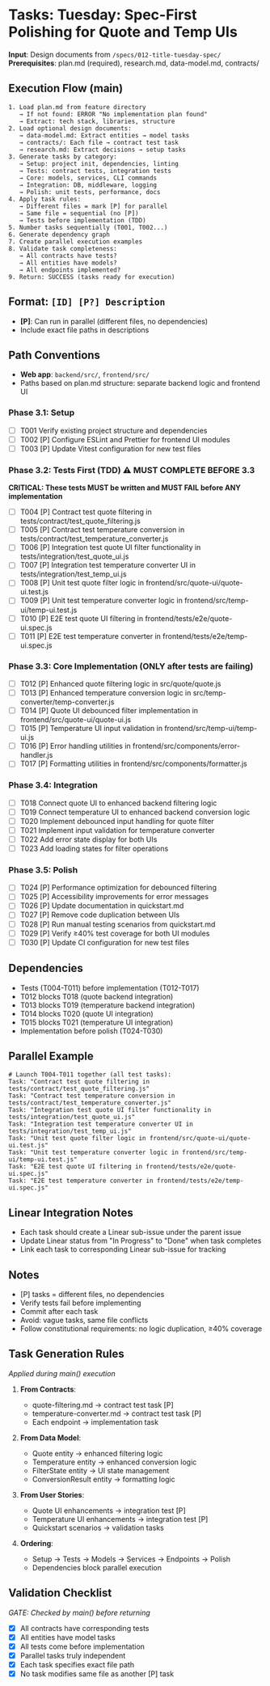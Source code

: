 # Tasks: Tuesday: Spec-First Polishing for Quote and Temp UIs

**Input**: Design documents from `/specs/012-title-tuesday-spec/`
**Prerequisites**: plan.md (required), research.md, data-model.md, contracts/

## Execution Flow (main)
```
1. Load plan.md from feature directory
   → If not found: ERROR "No implementation plan found"
   → Extract: tech stack, libraries, structure
2. Load optional design documents:
   → data-model.md: Extract entities → model tasks
   → contracts/: Each file → contract test task
   → research.md: Extract decisions → setup tasks
3. Generate tasks by category:
   → Setup: project init, dependencies, linting
   → Tests: contract tests, integration tests
   → Core: models, services, CLI commands
   → Integration: DB, middleware, logging
   → Polish: unit tests, performance, docs
4. Apply task rules:
   → Different files = mark [P] for parallel
   → Same file = sequential (no [P])
   → Tests before implementation (TDD)
5. Number tasks sequentially (T001, T002...)
6. Generate dependency graph
7. Create parallel execution examples
8. Validate task completeness:
   → All contracts have tests?
   → All entities have models?
   → All endpoints implemented?
9. Return: SUCCESS (tasks ready for execution)
```

## Format: `[ID] [P?] Description`
- **[P]**: Can run in parallel (different files, no dependencies)
- Include exact file paths in descriptions

## Path Conventions
- **Web app**: `backend/src/`, `frontend/src/`
- Paths based on plan.md structure: separate backend logic and frontend UI

### Phase 3.1: Setup
- [ ] T001 Verify existing project structure and dependencies
- [ ] T002 [P] Configure ESLint and Prettier for frontend UI modules
- [ ] T003 [P] Update Vitest configuration for new test files

### Phase 3.2: Tests First (TDD) ⚠️ MUST COMPLETE BEFORE 3.3
**CRITICAL: These tests MUST be written and MUST FAIL before ANY implementation**
- [ ] T004 [P] Contract test quote filtering in tests/contract/test_quote_filtering.js
- [ ] T005 [P] Contract test temperature conversion in tests/contract/test_temperature_converter.js
- [ ] T006 [P] Integration test quote UI filter functionality in tests/integration/test_quote_ui.js
- [ ] T007 [P] Integration test temperature converter UI in tests/integration/test_temp_ui.js
- [ ] T008 [P] Unit test quote filter logic in frontend/src/quote-ui/quote-ui.test.js
- [ ] T009 [P] Unit test temperature converter logic in frontend/src/temp-ui/temp-ui.test.js
- [ ] T010 [P] E2E test quote UI filtering in frontend/tests/e2e/quote-ui.spec.js
- [ ] T011 [P] E2E test temperature converter in frontend/tests/e2e/temp-ui.spec.js

### Phase 3.3: Core Implementation (ONLY after tests are failing)
- [ ] T012 [P] Enhanced quote filtering logic in src/quote/quote.js
- [ ] T013 [P] Enhanced temperature conversion logic in src/temp-converter/temp-converter.js
- [ ] T014 [P] Quote UI debounced filter implementation in frontend/src/quote-ui/quote-ui.js
- [ ] T015 [P] Temperature UI input validation in frontend/src/temp-ui/temp-ui.js
- [ ] T016 [P] Error handling utilities in frontend/src/components/error-handler.js
- [ ] T017 [P] Formatting utilities in frontend/src/components/formatter.js

### Phase 3.4: Integration
- [ ] T018 Connect quote UI to enhanced backend filtering logic
- [ ] T019 Connect temperature UI to enhanced backend conversion logic
- [ ] T020 Implement debounced input handling for quote filter
- [ ] T021 Implement input validation for temperature converter
- [ ] T022 Add error state display for both UIs
- [ ] T023 Add loading states for filter operations

### Phase 3.5: Polish
- [ ] T024 [P] Performance optimization for debounced filtering
- [ ] T025 [P] Accessibility improvements for error messages
- [ ] T026 [P] Update documentation in quickstart.md
- [ ] T027 [P] Remove code duplication between UIs
- [ ] T028 [P] Run manual testing scenarios from quickstart.md
- [ ] T029 [P] Verify ≥40% test coverage for both UI modules
- [ ] T030 [P] Update CI configuration for new test files

## Dependencies
- Tests (T004-T011) before implementation (T012-T017)
- T012 blocks T018 (quote backend integration)
- T013 blocks T019 (temperature backend integration)
- T014 blocks T020 (quote UI integration)
- T015 blocks T021 (temperature UI integration)
- Implementation before polish (T024-T030)

## Parallel Example
```
# Launch T004-T011 together (all test tasks):
Task: "Contract test quote filtering in tests/contract/test_quote_filtering.js"
Task: "Contract test temperature conversion in tests/contract/test_temperature_converter.js"
Task: "Integration test quote UI filter functionality in tests/integration/test_quote_ui.js"
Task: "Integration test temperature converter UI in tests/integration/test_temp_ui.js"
Task: "Unit test quote filter logic in frontend/src/quote-ui/quote-ui.test.js"
Task: "Unit test temperature converter logic in frontend/src/temp-ui/temp-ui.test.js"
Task: "E2E test quote UI filtering in frontend/tests/e2e/quote-ui.spec.js"
Task: "E2E test temperature converter in frontend/tests/e2e/temp-ui.spec.js"
```

## Linear Integration Notes
- Each task should create a Linear sub-issue under the parent issue
- Update Linear status from "In Progress" to "Done" when task completes
- Link each task to corresponding Linear sub-issue for tracking

## Notes
- [P] tasks = different files, no dependencies
- Verify tests fail before implementing
- Commit after each task
- Avoid: vague tasks, same file conflicts
- Follow constitutional requirements: no logic duplication, ≥40% coverage

## Task Generation Rules
*Applied during main() execution*

1. **From Contracts**:
   - quote-filtering.md → contract test task [P]
   - temperature-converter.md → contract test task [P]
   - Each endpoint → implementation task
   
2. **From Data Model**:
   - Quote entity → enhanced filtering logic
   - Temperature entity → enhanced conversion logic
   - FilterState entity → UI state management
   - ConversionResult entity → formatting logic
   
3. **From User Stories**:
   - Quote UI enhancements → integration test [P]
   - Temperature UI enhancements → integration test [P]
   - Quickstart scenarios → validation tasks

4. **Ordering**:
   - Setup → Tests → Models → Services → Endpoints → Polish
   - Dependencies block parallel execution

## Validation Checklist
*GATE: Checked by main() before returning*

- [x] All contracts have corresponding tests
- [x] All entities have model tasks
- [x] All tests come before implementation
- [x] Parallel tasks truly independent
- [x] Each task specifies exact file path
- [x] No task modifies same file as another [P] task
